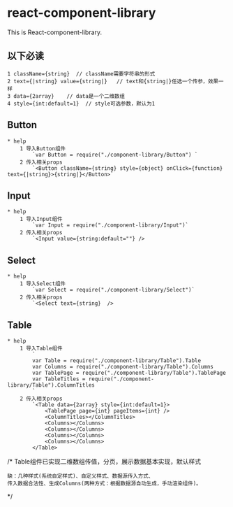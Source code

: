 # react-component-library
This is React-component-library.

## 以下必读
    1 className={string}  // className需要字符串的形式
    2 text={|string} value={string|}   // text和{string|}任选一个传参，效果一样
    3 data={2array}    // data是一个二维数组
    4 style={int:default=1}  // style可选参数，默认为1

## Button
    * help 
        1 导入Button组件
            `var Button = require("./component-library/Button") `
        2 传入相关props
            `<Button className={string} style={object} onClick={function} text={|string}>{string|}</Button>`
        
## Input
    * help 
        1 导入Input组件
            `var Input = require("./component-library/Input")`
        2 传入相关props
            `<Input value={string:default=""} />
## Select
    * help 
        1 导入Select组件
            `var Select = require("./component-library/Select")`
        2 传入相关props
            `<Select text={string}  />
## Table
    * help 
        1 导入Table组件
            `
            var Table = require("./component-library/Table").Table
            var Columns = require("./component-library/Table").Columns
            var TablePage = require("./component-library/Table").TablePage
            var TableTitles = require("./component-library/Table").ColumnTitles
            `
        2 传入相关props
            `<Table data={2array} style={int:default=1}>
                <TablePage page={int} pageItems={int} />
                <ColumnTitles></ColumnTitles>
                <Columns></Columns>
                <Columns></Columns>
                <Columns></Columns>
                <Columns></Columns>
            </Table>
/*
    Table组件已实现二维数组传值，分页，展示数据基本实现，默认样式

    缺：几种样式(系统自定样式)、自定义样式、数据源传入方式、
    传入数据合法性、生成Columns(两种方式：根据数据源自动生成，手动渲染组件)。
 */